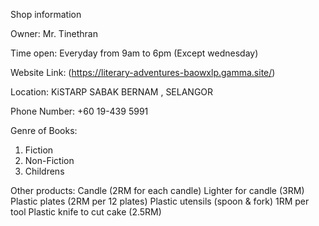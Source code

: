 Shop information

Owner:
Mr. Tinethran

Time open:
Everyday from 9am to 6pm (Except wednesday)

Website Link:
(https://literary-adventures-baowxlp.gamma.site/)

Location:
KiSTARP SABAK BERNAM , SELANGOR

Phone Number:
+60 19-439 5991

Genre of Books:
1. Fiction
2. Non-Fiction
3. Childrens


Other products:
Candle (2RM for each candle)
Lighter for candle (3RM)
Plastic plates (2RM per 12 plates)
Plastic utensils (spoon & fork) 1RM per tool
Plastic knife to cut cake (2.5RM)
